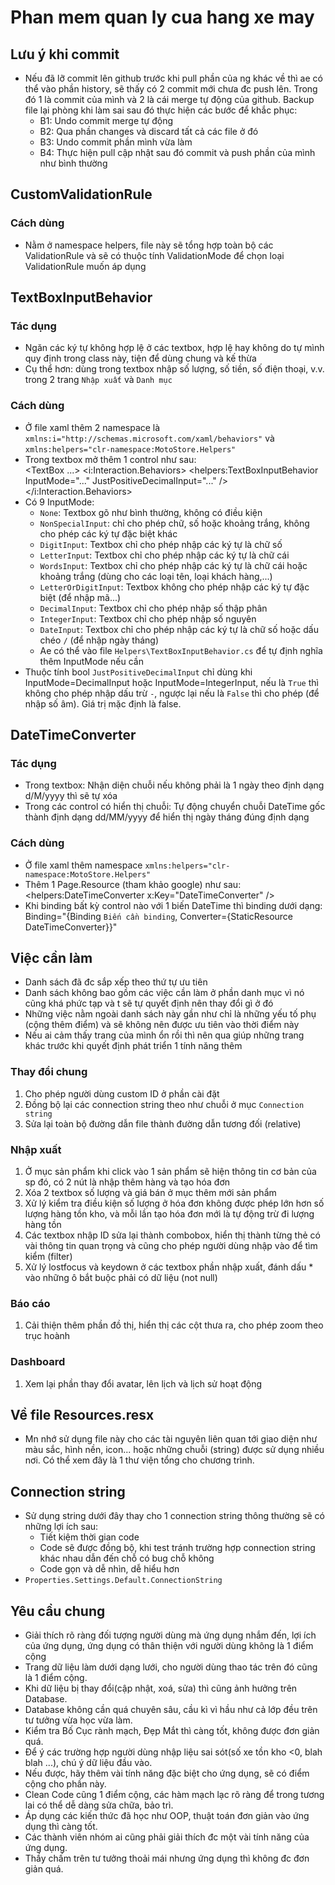 # Phan mem quan ly cua hang xe may

## Lưu ý khi commit
- Nếu đã lỡ commit lên github trước khi pull phần của ng khác về thì ae có thể vào phần history, sẽ thấy có 2 commit mới chưa đc push lên. Trong đó 1 là commit của mình và 2 là cái merge tự động của github. Backup file lại phòng khi làm sai sau đó thực hiện các bước để khắc phục:
	+ B1: Undo commit merge tự động
	+ B2: Qua phần changes và discard tất cả các file ở đó
	+ B3: Undo commit phần mình vừa làm
	+ B4: Thực hiện pull cập nhật sau đó commit và push phần của mình như bình thường

## CustomValidationRule
### Cách dùng
- Nằm ở namespace helpers, file này sẽ tổng hợp toàn bộ các ValidationRule và sẽ có thuộc tính ValidationMode để chọn loại ValidationRule muốn áp dụng

## TextBoxInputBehavior
### Tác dụng
- Ngăn các ký tự không hợp lệ ở các textbox, hợp lệ hay không do tự mình quy định trong class này, tiện để dùng chung và kế thừa
- Cụ thể hơn: dùng trong textbox nhập số lượng, số tiền, số điện thoại, v.v. trong 2 trang `Nhập xuất` và `Danh mục`

### Cách dùng
- Ở file xaml thêm 2 namespace là `xmlns:i="http://schemas.microsoft.com/xaml/behaviors"` và `xmlns:helpers="clr-namespace:MotoStore.Helpers"`
- Trong textbox mở thêm 1 control như sau:  
	<TextBox ...>
		<i:Interaction.Behaviors>
			<helpers:TextBoxInputBehavior InputMode="..." JustPositiveDecimalInput="..." />
		</i:Interaction.Behaviors>
	</TextBox>
- Có 9 InputMode:
    + `None`: Textbox gõ như bình thường, không có điều kiện
	+ `NonSpecialInput`: chỉ cho phép chữ, số hoặc khoảng trắng, không cho phép các ký tự đặc biệt khác
	+ `DigitInput`: Textbox chỉ cho phép nhập các ký tự là chữ số
	+ `LetterInput`: Textbox chỉ cho phép nhập các ký tự là chữ cái
	+ `WordsInput`: Textbox chỉ cho phép nhập các ký tự là chữ cái hoặc khoảng trắng (dùng cho các loại tên, loại khách hàng,...)
	+ `LetterOrDigitInput`: Textbox không cho phép nhập các ký tự đặc biệt (để nhập mã...)
	+ `DecimalInput`: Textbox chỉ cho phép nhập số thập phân
	+ `IntegerInput`: Textbox chỉ cho phép nhập số nguyên
	+ `DateInput`: Textbox chỉ cho phép nhập các ký tự là chữ số hoặc dấu chéo `/` (để nhập ngày tháng)
	+ Ae có thể vào file `Helpers\TextBoxInputBehavior.cs` để tự định nghĩa thêm InputMode nếu cần
- Thuộc tính bool `JustPositiveDecimalInput` chỉ dùng khi InputMode=DecimalInput hoặc InputMode=IntegerInput, nếu là `True` thì không cho phép nhập dấu trừ `-`, ngược lại nếu là `False` thì cho phép (để nhập số âm). Giá trị mặc định là false.

## DateTimeConverter
### Tác dụng
- Trong textbox: Nhận diện chuỗi nếu không phải là 1 ngày theo định dạng d/M/yyyy thì sẽ tự xóa
- Trong các control có hiển thị chuỗi: Tự động chuyển chuỗi DateTime gốc thành định dạng dd/MM/yyyy để hiển thị ngày tháng đúng định dạng

### Cách dùng
- Ở file xaml thêm namespace `xmlns:helpers="clr-namespace:MotoStore.Helpers"`
- Thêm 1 Page.Resource (tham khảo google) như sau: <helpers:DateTimeConverter x:Key="DateTimeConverter" />
- Khi binding bất kỳ control nào với 1 biến DateTime thì binding dưới dạng: Binding="{Binding `Biến cần binding`, Converter={StaticResource DateTimeConverter}}"

## Việc cần làm
- Danh sách đã đc sắp xếp theo thứ tự ưu tiên
- Danh sách không bao gồm các việc cần làm ở phần danh mục vì nó cũng khá phức tạp và t sẽ tự quyết định nên thay đổi gì ở đó
- Những việc nằm ngoài danh sách này gần như chỉ là những yếu tố phụ (cộng thêm điểm) và sẽ không nên được ưu tiên vào thời điểm này
- Nếu ai cảm thấy trang của mình ổn rồi thì nên qua giúp những trang khác trước khi quyết định phát triển 1 tính năng thêm

### Thay đổi chung
1. Cho phép người dùng custom ID ở phần cài đặt
2. Đồng bộ lại các connection string theo như chuỗi ở mục `Connection string`
3. Sửa lại toàn bộ đường dẫn file thành đường dẫn tương đối (relative)

### Nhập xuất
1. Ở mục sản phẩm khi click vào 1 sản phẩm sẽ hiện thông tin cơ bản của sp đó, có 2 nút là nhập thêm hàng và tạo hóa đơn
2. Xóa 2 textbox số lượng và giá bán ở mục thêm mới sản phẩm
3. Xử lý kiểm tra điều kiện số lượng ở hóa đơn không được phép lớn hơn số lượng hàng tồn kho, và mỗi lần tạo hóa đơn mới là tự động trừ đi lượng hàng tồn
4. Các textbox nhập ID sửa lại thành combobox, hiển thị thành từng thẻ có vài thông tin quan trọng và cũng cho phép người dùng nhập vào để tìm kiểm (filter)
5. Xử lý lostfocus và keydown ở các textbox phần nhập xuất, đánh dấu * vào những ô bắt buộc phải có dữ liệu (not null)

### Báo cáo
1. Cải thiện thêm phần đồ thị, hiển thị các cột thưa ra, cho phép zoom theo trục hoành

### Dashboard
1. Xem lại phần thay đổi avatar, lên lịch và lịch sử hoạt động

## Về file Resources.resx
- Mn nhớ sử dụng file này cho các tài nguyên liên quan tới giao diện như màu sắc, hình nền, icon... hoặc những chuỗi (string) được sử dụng nhiều nơi. Có thể xem đây là 1 thư viện tổng cho chương trình.

## Connection string
- Sử dụng string dưới đây thay cho 1 connection string thông thường sẽ có những lợi ích sau:
    + Tiết kiệm thời gian code
	+ Code sẽ được đồng bộ, khi test tránh trường hợp connection string khác nhau dẫn đến chỗ có bug chỗ không
	+ Code gọn và dễ nhìn, dễ hiểu hơn
- `Properties.Settings.Default.ConnectionString`

## Yêu cầu chung
- Giải thích rõ ràng đối tượng người dùng mà ứng dụng nhắm đến, lợi ích của ứng dụng, ứng dụng có thân thiện với người dùng không là 1 điểm cộng
- Trang dữ liệu làm dưới dạng lưới, cho người dùng thao tác trên đó cũng là 1 điểm cộng.  
- Khi dữ liệu bị thay đổi(cập nhật, xoá, sửa) thì cũng ảnh hưởng trên Database.
- Database không cần quá chuyên sâu, cầu kì vì hầu như cả lớp đều trên tư tưởng vừa học vừa làm.
- Kiểm tra Bố Cục rành mạch, Đẹp Mắt thì càng tốt, không được đơn giản quá.
- Để ý các trường hợp người dùng nhập liệu sai sót(số xe tồn kho <0, blah blah ...), chú ý dữ liệu đầu vào.
- Nếu được, hãy thêm vài tính năng đặc biệt cho ứng dụng, sẽ có điểm cộng cho phần này.
- Clean Code cũng 1 điểm cộng, các hàm mạch lạc rõ ràng để trong tương lai có thể dễ dàng sửa chữa, bảo trì.
- Áp dụng các kiến thức đã học như OOP, thuật toán đơn giản vào ứng dụng thì càng tốt.
- Các thành viên nhóm ai cũng phải giải thích đc một vài tính năng của ứng dụng.
- Thầy chấm trên tư tưởng thoải mái nhưng ứng dụng thì không đc đơn giản quá.